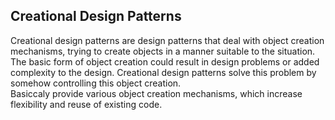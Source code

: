 ## Creational Design Patterns    
Creational design patterns are design patterns that deal with object creation mechanisms, trying to create objects in a manner suitable to the situation. The basic form of object creation could result in design problems or added complexity to the design. Creational design patterns solve this problem by somehow controlling this object creation.  
Basiccaly provide various object creation mechanisms, which increase flexibility and reuse of existing code.

